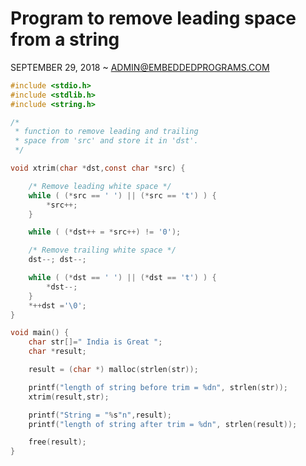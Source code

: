 Program to remove leading space from a string 
=======================================================

SEPTEMBER 29, 2018 ~ ADMIN@EMBEDDEDPROGRAMS.COM

``` c
#include <stdio.h>
#include <stdlib.h>
#include <string.h>

/*
 * function to remove leading and trailing
 * space from 'src' and store it in 'dst'.
 */

void xtrim(char *dst,const char *src) {

	/* Remove leading white space */
	while ( (*src == ' ') || (*src == 't') ) {
		*src++;
	}

	while ( (*dst++ = *src++) != '0');

	/* Remove trailing white space */
	dst--; dst--;

	while ( (*dst == ' ') || (*dst == 't') ) {
		*dst--;
	}
	*++dst ='\0';
}

void main() {
	char str[]=" India is Great ";
	char *result;

	result = (char *) malloc(strlen(str));

	printf("length of string before trim = %dn", strlen(str));
	xtrim(result,str);

	printf("String = "%s"n",result);
	printf("length of string after trim = %dn", strlen(result));

	free(result);
}
```
